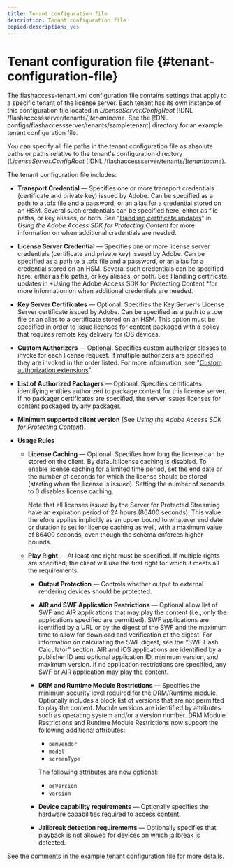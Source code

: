 ```yaml
---
title: Tenant configuration file
description: Tenant configuration file
copied-description: yes
---
```


# Tenant configuration file {#tenant-configuration-file}

The flashaccess-tenant.xml configuration file contains settings that apply to a specific tenant of the license server. Each tenant has its own instance of this configuration file located in *LicenseServer.ConfigRoot* [!DNL /flashaccessserver/tenants/]*tenantname*. See the [!DNL configs/flashaccessserver/tenants/sampletenant] directory for an example tenant configuration file.

You can specify all file paths in the tenant configuration file as absolute paths or paths relative to the tenant's configuration directory (*LicenseServer.ConfigRoot* [!DNL /flashaccessserver/tenants/]*tenantname*).

The tenant configuration file includes:

* **Transport Credential** — Specifies one or more transport credentials (certificate and private key) issued by Adobe. Can be specified as a path to a .pfx file and a password, or an alias for a credential stored on an HSM. Several such credentials can be specified here, either as file paths, or key aliases, or both. See "[Handling certificate updates](../../aaxs-protecting-content/content-implementing-the-license-server/content-handling-cert-updates.md)" in *Using the Adobe Access SDK for Protecting Content* for more information on when additional credentials are needed. 
* **License Server Credential** — Specifies one or more license server credentials (certificate and private key) issued by Adobe. Can be specified as a path to a .pfx file and a password, or an alias for a credential stored on an HSM. Several such credentials can be specified here, either as file paths, or key aliases, or both. See Handling certificate updates in *Using the Adobe Access SDK for Protecting Content *for more information on when additional credentials are needed. 
* **Key Server Certificates** — Optional. Specifies the Key Server's License Server certificate issued by Adobe. Can be specified as a path to a .cer file or an alias to a certificate stored on an HSM. This option must be specified in order to issue licenses for content packaged with a policy that requires remote key delivery for iOS devices. 
* **Custom Authorizers** — Optional. Specifies custom authorizer classes to invoke for each license request. If multiple authorizers are specified, they are invoked in the order listed. For more information, see "[Custom authorization extensions](../../aaxs-protected-streaming/custom-authorization-extensions.md)". 
* **List of Authorized Packagers** — Optional. Specifies certificates identifying entities authorized to package content for this license server. If no packager certificates are specified, the server issues licenses for content packaged by any packager. 
* **Minimum supported client version** (See *Using the Adobe Access SDK for Protecting Content*). 
* **Usage Rules**

    * **License Caching** — Optional. Specifies how long the license can be stored on the client. By default license caching is disabled. To enable license caching for a limited time period, set the end date or the number of seconds for which the license should be stored (starting when the license is issued). Setting the number of seconds to 0 disables license caching.

      Note that all licenses issued by the Server for Protected Streaming have an expiration period of 24 hours (86400 seconds). This value therefore applies implicitly as an upper bound to whatever end date or duration is set for license caching as well, with a maximum value of 86400 seconds, even though the schema enforces higher bounds. 
    
    * **Play Right** — At least one right must be specified. If multiple rights are specified, the client will use the first right for which it meets all the requirements.

        * **Output Protection** — Controls whether output to external rendering devices should be protected. 
        * **AIR and SWF Application Restrictions** — Optional allow list of SWF and AIR applications that may play the content (i.e., only the applications specified are permitted). SWF applications are identified by a URL or by the digest of the SWF and the maximum time to allow for download and verification of the digest. For information on calculating the SWF digest, see the “SWF Hash Calculator” section. AIR and iOS applications are identified by a publisher ID and optional application ID, minimum version, and maximum version. If no application restrictions are specified, any SWF or AIR application may play the content. 
        * **DRM and Runtime Module Restrictions** — Specifies the minimum security level required for the DRM/Runtime module. Optionally includes a block list of versions that are not permitted to play the content. Module versions are identified by attributes such as operating system and/or a version number. DRM Module Restrictions and Runtime Module Restrictions now support the following additional attributes:

            * `oemVendor` 
            * `model` 
            * `screenType`

          The following attributes are now optional:

            * `osVersion` 
            * `version`

        * **Device capability requirements** — Optionally specifies the hardware capabilities required to access content. 
        * **Jailbreak detection requirements** — Optionally specifies that playback is not allowed for devices on which jailbreak is detected.

See the comments in the example tenant configuration file for more details. 
